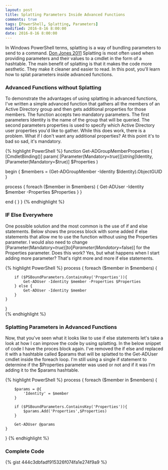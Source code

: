 ```yaml
---
layout: post
title: Splatting Parameters Inside Advanced Functions
comments: true
tags: [PowerShell, Splatting, Parameters]
modified: 2016-8-16 8:00:00
date: 2016-8-16 8:00:00
---
```



In Windows PowerShell terms, splatting is a way of bundling parameters to send to a command. 
[Don Jones 2011](https://technet.microsoft.com/en-us/magazine/gg675931.aspx) Splatting is most often used when 
providing parameters and their values to a cmdlet in the form of a hashtable. The main benefit of splatting
is that it makes the code more aesthetic. They make it cleaner and easier to read. In this post, you'll learn how to splat
parameters inside advanced functions. 


### Advanced Functions without Splatting

To demonstrate the advantages of using splatting in advanced functions, I've written a simple advanced function that gathers 
all the members of an Active Directory group and then gets additional properties for those members. The function accepts
two mandatory parameters. The first parameters Identity is the name of the group that will be queried. The second parameters
properties is used to specify which Active Directory user properties you'd like to gather. While this does work, there is a problem.
What if I don't want any additional properties? At this point it's to bad so sad, it's mandatory.

{% highlight PowerShell %}
function Get-ADGroupMemberProperties {
[CmdletBinding()]
param(
    [Parameter(Mandatory=$true)]
    [string]$Identity,
    [Parameter(Mandatory=$true)]
    $Properties
)

begin {
    $members = (Get-ADGroupMember -Identity $Identity).ObjectGUID
}

process {
    foreach ($member in $members) {
        Get-ADUser -Identity $member -Properties $Properties
    }
}

end {
}
}
{% endhighlight %}

### IF Else Everywhere

One possible solution and the most common is the use of if and else statements. Below shows the process block
with some added if else statements that allow me to use the function without using the Properties parameter. I would
also need to change [Parameter(Mandatory=$true)] to [Parameter(Mandatory=$false)] for the Properties parameter. 
Does this work? Yes, but what happens when I start adding more parameter? That's right more and more if else statements.

{% highlight PowerShell %}
process {
    foreach ($member in $members) {
        
        if ($PSBoundParameters.ContainsKey('Properties')){
            Get-ADUser -Identity $member -Properties $Properties
        } else {
            Get-ADUser -Identity $member
        }
    }
}   
{% endhighlight %}

### Splatting Parameters in Advanced Functions

Now, that you've seen what it looks like to use if else statements let's take a look at how I can improve the code
by using splatting. In the below snippet of code I have the proces block again. I've removed the if else and replaced
it with a hashtable called $params that will be splatted to the Get-ADUser cmdlet inside the foreach loop. I'm still using
a single if statement to determine if the $Properties parameter was used or not and if it was I'm adding it to the $params hashtable.

{% highlight PowerShell %}
process {
    foreach ($member in $members) {
        
        $params = @{
            'Identity' = $member
        }

        if ($PSBoundParameters.ContainsKey('Properties')){
            $params.Add('Properties',$Properties)
        }

        Get-ADUser @params
    }
}
{% endhighlight %}

### Complete Code

{% gist 444c3dbfadf915326f074fa1e274f9a9 %}
